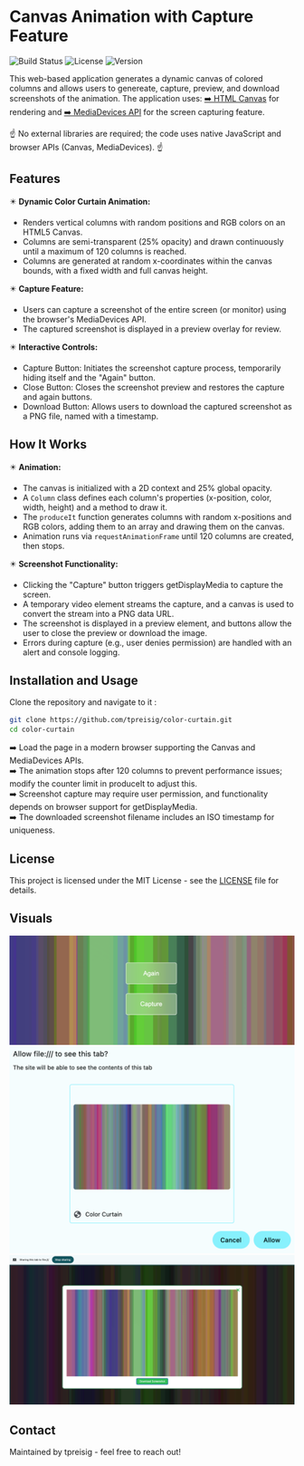 # Canvas Animation with Capture Feature

![Build Status](https://img.shields.io/badge/build-passing-brightgreen)
![License](https://img.shields.io/badge/license-MIT-blue.svg)
![Version](https://img.shields.io/badge/version-1.0.0-orange)

This web-based application generates a dynamic canvas of colored columns and allows users to genereate, capture, preview, and download screenshots of the animation. The application uses: [➡️ HTML Canvas](https://developer.mozilla.org/en-US/docs/Web/API/Canvas_API) for rendering and [➡️ MediaDevices API](https://developer.mozilla.org/en-US/docs/Web/API/MediaDevices) for the screen capturing feature.

☝️ No external libraries are required; the code uses native JavaScript and browser APIs (Canvas, MediaDevices). ☝️

## Features

✴️ **Dynamic Color Curtain Animation:**

- Renders vertical columns with random positions and RGB colors on an HTML5 Canvas.
- Columns are semi-transparent (25% opacity) and drawn continuously until a maximum of 120 columns is reached.
- Columns are generated at random x-coordinates within the canvas bounds, with a fixed width and full canvas height.
  
✴️ **Capture Feature:**

- Users can capture a screenshot of the entire screen (or monitor) using the browser's MediaDevices API.
- The captured screenshot is displayed in a preview overlay for review.
  
✴️ **Interactive Controls:**

- Capture Button: Initiates the screenshot capture process, temporarily hiding itself and the "Again" button.
- Close Button: Closes the screenshot preview and restores the capture and again buttons.
- Download Button: Allows users to download the captured screenshot as a PNG file, named with a timestamp.

## How It Works

✴️ **Animation:**

- The canvas is initialized with a 2D context and 25% global opacity.
- A `Column` class defines each column's properties (x-position, color, width, height) and a method to draw it.
- The `produceIt` function generates columns with random x-positions and RGB colors, adding them to an array and drawing them on the canvas.
- Animation runs via `requestAnimationFrame` until 120 columns are created, then stops.
  
✴️ **Screenshot Functionality:**

- Clicking the "Capture" button triggers getDisplayMedia to capture the screen.
- A temporary video element streams the capture, and a canvas is used to convert the stream into a PNG data URL.
- The screenshot is displayed in a preview element, and buttons allow the user to close the preview or download the image.
- Errors during capture (e.g., user denies permission) are handled with an alert and console logging.
  
## Installation and Usage

Clone the repository and navigate to it :

   ```bash
   git clone https://github.com/tpreisig/color-curtain.git
   cd color-curtain
   ```

➡️ Load the page in a modern browser supporting the Canvas and MediaDevices APIs.\
➡️ The animation stops after 120 columns to prevent performance issues; modify the counter limit in produceIt to adjust this.\
➡️ Screenshot capture may require user permission, and functionality depends on browser support for getDisplayMedia.\
➡️ The downloaded screenshot filename includes an ISO timestamp for uniqueness.



## License

This project is licensed under the MIT License - see the [LICENSE](LICENSE) file for details.

## Visuals

![Screenshot](assets/vis1.png)
![Screenshot](assets/vis3.png)
![Screenshot](assets/vis2.png)

## Contact

Maintained by tpreisig - feel free to reach out!